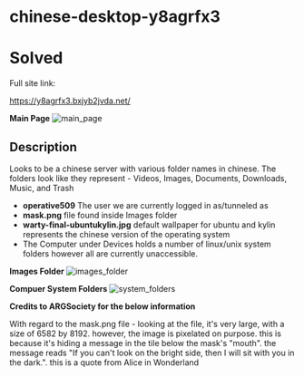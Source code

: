 chinese-desktop-y8agrfx3
==

Solved
===

Full site link:

https://y8agrfx3.bxjyb2jvda.net/

**Main Page**
![main_page](https://github.com/z3r07h/Mr-R0B0T-s03-ARG/blob/sites/Sites/chinese-desktop-y8agrfx/screenshots/01-main_page.jpg)

Description
--

Looks to be a chinese server with various folder names in chinese. The folders look like they represent - Videos, Images, Documents, Downloads, Music, and Trash

- **operative509** The user we are currently logged in as/tunneled as
- **mask.png** file found inside Images folder
- **warty-final-ubuntukylin.jpg** default wallpaper for ubuntu and kylin represents the chinese version of the operating system
- The Computer under Devices holds a number of linux/unix system folders however all are currently unaccessible. 

**Images Folder**
![images_folder](https://github.com/z3r07h/Mr-R0B0T-s03-ARG/blob/sites/Sites/chinese-desktop-y8agrfx/screenshots/02-images_folder.jpg)

**Compuer System Folders**
![system_folders](https://github.com/z3r07h/Mr-R0B0T-s03-ARG/blob/sites/Sites/chinese-desktop-y8agrfx/screenshots/03-system_folders.jpg)


**Credits to ARGSociety for the below information**

With regard to the mask.png file - looking at the file, it's very large, with a size of 6582 by 8192. however, the image is pixelated on purpose. this is because it's hiding a message in the tile below the mask's "mouth". the message reads "If you can't look on the bright side, then I will sit with you in the dark.". this is a quote from Alice in Wonderland
